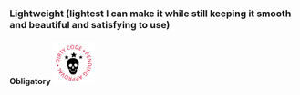 ### Lightweight (lightest I can make it while still keeping it smooth and beautiful and satisfying to use)
#### Obligatory <img src="bad_code.png" alt="Bad Code" width="75" height="75">
